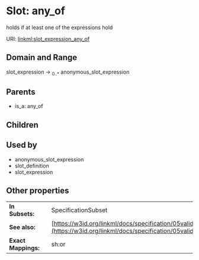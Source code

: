 
# Slot: any_of


holds if at least one of the expressions hold

URI: [linkml:slot_expression_any_of](https://w3id.org/linkml/slot_expression_any_of)


## Domain and Range

slot_expression &#8594;  <sub>0..\*</sub> anonymous_slot_expression

## Parents

 *  is_a: any_of

## Children


## Used by

 * anonymous_slot_expression
 * slot_definition
 * slot_expression

## Other properties

|  |  |  |
| --- | --- | --- |
| **In Subsets:** | | SpecificationSubset |
| **See also:** | | [https://w3id.org/linkml/docs/specification/05validation/#rules](https://w3id.org/linkml/docs/specification/05validation/#rules) |
| **Exact Mappings:** | | sh:or |

